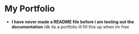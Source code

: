 # My Portfolio
- **I have never made a README file before i am testing out the documentation** idk its a portfolio ill fill this up when im free   
